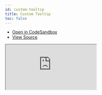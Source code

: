 ```yaml
---
id: custom-tooltip
title: Custom Tooltip
toc: false
---
```


- [Open in CodeSandbox](https://codesandbox.io/s/github/tannerlinsley/react-charts/tree/main/examples/custom-tooltip)
- [View Source](https://github.com/tannerlinsley/react-charts/tree/main/examples/custom-tooltip)

<iframe
  src="https://codesandbox.io/embed/github/tannerlinsley/react-charts/tree/main/examples/custom-tooltip?autoresize=1&fontsize=14&theme=dark"
  title="tannerlinsley/react-charts: custom-tooltip"
  sandbox="allow-forms allow-modals allow-popups allow-presentation allow-same-origin allow-scripts"
  style={{
    width: '100%',
    height: '80vh',
    border: '0',
    borderRadius: 8,
    overflow: 'hidden',
    position: 'static',
    zIndex: 0,
  }}
></iframe>
